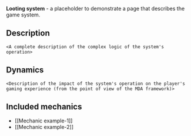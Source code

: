 **Looting system** - a placeholder to demonstrate a page that describes the game system.

## Description
`<A complete description of the complex logic of the system's operation>`

## Dynamics 
`<Description of the impact of the system's operation on the player's gaming experience (from the point of view of the MDA framework)>`

## Included mechanics
- [[Mechanic example-1]]
- [[Mechanic example-2]]